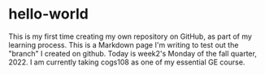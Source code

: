 # hello-world
This is my first time creating my own repository on GitHub, as part of my learning process.
This is a Markdown page I'm writing to test out the "branch" I created on github. Today is week2's Monday of the fall quarter, 2022. I am currently taking cogs108 as one of my essential GE course.
